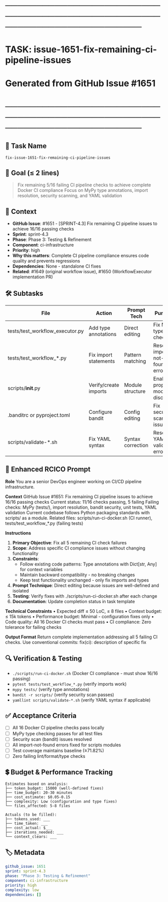 # ────────────────────────────────────────────────────────────────────────
# TASK: issue-1651-fix-remaining-ci-pipeline-issues
# Generated from GitHub Issue #1651
# ────────────────────────────────────────────────────────────────────────

## 📌 Task Name
`fix-issue-1651-fix-remaining-ci-pipeline-issues`

## 🎯 Goal (≤ 2 lines)
> Fix remaining 5/16 failing CI pipeline checks to achieve complete Docker CI compliance
> Focus on MyPy type annotations, import resolution, security scanning, and YAML validation

## 🧠 Context
- **GitHub Issue**: #1651 - [SPRINT-4.3] Fix remaining CI pipeline issues to achieve 16/16 passing checks
- **Sprint**: sprint-4.3
- **Phase**: Phase 3: Testing & Refinement
- **Component**: ci-infrastructure
- **Priority**: high
- **Why this matters**: Complete CI pipeline compliance ensures code quality and prevents regressions
- **Dependencies**: None - standalone CI fixes
- **Related**: #1649 (original workflow issue), #1650 (WorkflowExecutor implementation PR)

## 🛠️ Subtasks

| File | Action | Prompt Tech | Purpose | Context Impact |
|------|--------|-------------|---------|----------------|
| tests/test_workflow_executor.py | Add type annotations | Direct editing | Fix MyPy type checking | Low |
| tests/test_workflow_*.py | Fix import statements | Pattern matching | Resolve import-not-found errors | Low |
| scripts/__init__.py | Verify/create imports | Module structure | Enable proper module discovery | Low |
| .banditrc or pyproject.toml | Configure bandit | Config editing | Fix security scan issues | Low |
| scripts/validate-*.sh | Fix YAML syntax | Syntax correction | Resolve YAML validation errors | Low |

## 📝 Enhanced RCICO Prompt
**Role**
You are a senior DevOps engineer working on CI/CD pipeline infrastructure.

**Context**
GitHub Issue #1651: Fix remaining CI pipeline issues to achieve 16/16 passing checks
Current status: 11/16 checks passing, 5 failing
Failing checks: MyPy (tests/), import resolution, bandit security, unit tests, YAML validation
Current codebase follows Python packaging standards with scripts/ as a module.
Related files: scripts/run-ci-docker.sh (CI runner), tests/test_workflow_*.py (failing tests)

**Instructions**
1. **Primary Objective**: Fix all 5 remaining CI check failures
2. **Scope**: Address specific CI compliance issues without changing functionality
3. **Constraints**:
   - Follow existing code patterns: Type annotations with Dict[str, Any] for context variables
   - Maintain backward compatibility - no breaking changes
   - Keep test functionality unchanged - only fix imports and types
4. **Prompt Technique**: Direct editing because issues are well-defined and isolated
5. **Testing**: Verify fixes with ./scripts/run-ci-docker.sh after each change
6. **Documentation**: Update completion status in task template

**Technical Constraints**
• Expected diff ≤ 50 LoC, ≤ 8 files
• Context budget: ≤ 15k tokens
• Performance budget: Minimal - configuration fixes only
• Code quality: All 16 Docker CI checks must pass
• CI compliance: Zero tolerance for failing checks

**Output Format**
Return complete implementation addressing all 5 failing CI checks.
Use conventional commits: fix(ci): description of specific fix

## 🔍 Verification & Testing
- `./scripts/run-ci-docker.sh` (Docker CI compliance - must show 16/16 passing)
- `pytest tests/test_workflow_*.py` (verify imports work)
- `mypy tests/` (verify type annotations)
- `bandit -r scripts/` (verify security scan passes)
- `yamllint scripts/validate-*.sh` (verify YAML syntax if applicable)

## ✅ Acceptance Criteria
- [ ] All 16 Docker CI pipeline checks pass locally
- [ ] MyPy type checking passes for all test files
- [ ] Security scan (bandit) issues resolved
- [ ] All import-not-found errors fixed for scripts modules
- [ ] Test coverage maintains baseline (≥71.82%)
- [ ] Zero failing lint/format/type checks

## 💲 Budget & Performance Tracking
```
Estimates based on analysis:
├── token_budget: 15000 (well-defined fixes)
├── time_budget: 20-30 minutes
├── cost_estimate: $0.05-0.15
├── complexity: Low (configuration and type fixes)
└── files_affected: 5-8 files

Actuals (to be filled):
├── tokens_used: ___
├── time_taken: ___
├── cost_actual: $___
├── iterations_needed: ___
└── context_clears: ___
```

## 🏷️ Metadata
```yaml
github_issue: 1651
sprint: sprint-4.3
phase: "Phase 3: Testing & Refinement"
component: ci-infrastructure
priority: high
complexity: low
dependencies: []
```
